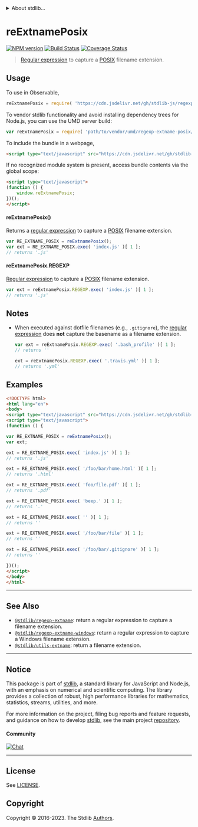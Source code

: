 <!--

@license Apache-2.0

Copyright (c) 2018 The Stdlib Authors.

Licensed under the Apache License, Version 2.0 (the "License");
you may not use this file except in compliance with the License.
You may obtain a copy of the License at

   http://www.apache.org/licenses/LICENSE-2.0

Unless required by applicable law or agreed to in writing, software
distributed under the License is distributed on an "AS IS" BASIS,
WITHOUT WARRANTIES OR CONDITIONS OF ANY KIND, either express or implied.
See the License for the specific language governing permissions and
limitations under the License.

-->


<details>
  <summary>
    About stdlib...
  </summary>
  <p>We believe in a future in which the web is a preferred environment for numerical computation. To help realize this future, we've built stdlib. stdlib is a standard library, with an emphasis on numerical and scientific computation, written in JavaScript (and C) for execution in browsers and in Node.js.</p>
  <p>The library is fully decomposable, being architected in such a way that you can swap out and mix and match APIs and functionality to cater to your exact preferences and use cases.</p>
  <p>When you use stdlib, you can be absolutely certain that you are using the most thorough, rigorous, well-written, studied, documented, tested, measured, and high-quality code out there.</p>
  <p>To join us in bringing numerical computing to the web, get started by checking us out on <a href="https://github.com/stdlib-js/stdlib">GitHub</a>, and please consider <a href="https://opencollective.com/stdlib">financially supporting stdlib</a>. We greatly appreciate your continued support!</p>
</details>

# reExtnamePosix

[![NPM version][npm-image]][npm-url] [![Build Status][test-image]][test-url] [![Coverage Status][coverage-image]][coverage-url] <!-- [![dependencies][dependencies-image]][dependencies-url] -->

> [Regular expression][regexp] to capture a [POSIX][posix] filename extension.



<section class="usage">

## Usage

To use in Observable,

```javascript
reExtnamePosix = require( 'https://cdn.jsdelivr.net/gh/stdlib-js/regexp-extname-posix@umd/browser.js' )
```

To vendor stdlib functionality and avoid installing dependency trees for Node.js, you can use the UMD server build:

```javascript
var reExtnamePosix = require( 'path/to/vendor/umd/regexp-extname-posix/index.js' )
```

To include the bundle in a webpage,

```html
<script type="text/javascript" src="https://cdn.jsdelivr.net/gh/stdlib-js/regexp-extname-posix@umd/browser.js"></script>
```

If no recognized module system is present, access bundle contents via the global scope:

```html
<script type="text/javascript">
(function () {
    window.reExtnamePosix;
})();
</script>
```

#### reExtnamePosix()

Returns a [regular expression][regexp] to capture a [POSIX][posix] filename extension.

```javascript
var RE_EXTNAME_POSIX = reExtnamePosix();
var ext = RE_EXTNAME_POSIX.exec( 'index.js' )[ 1 ];
// returns '.js'
```

#### reExtnamePosix.REGEXP

[Regular expression][regexp] to capture a [POSIX][posix] filename extension.

```javascript
var ext = reExtnamePosix.REGEXP.exec( 'index.js' )[ 1 ];
// returns '.js'
```

</section>

<!-- /.usage -->

<section class="notes">

## Notes

-   When executed against dotfile filenames (e.g., `.gitignore`), the [regular expression][regexp] does **not** capture the basename as a filename extension.

    ```javascript
    var ext = reExtnamePosix.REGEXP.exec( '.bash_profile' )[ 1 ];
    // returns ''

    ext = reExtnamePosix.REGEXP.exec( '.travis.yml' )[ 1 ];
    // returns '.yml'
    ```

</section>

<!-- /.notes -->

<section class="examples">

## Examples

<!-- eslint no-undef: "error" -->

```html
<!DOCTYPE html>
<html lang="en">
<body>
<script type="text/javascript" src="https://cdn.jsdelivr.net/gh/stdlib-js/regexp-extname-posix@umd/browser.js"></script>
<script type="text/javascript">
(function () {

var RE_EXTNAME_POSIX = reExtnamePosix();
var ext;

ext = RE_EXTNAME_POSIX.exec( 'index.js' )[ 1 ];
// returns '.js'

ext = RE_EXTNAME_POSIX.exec( '/foo/bar/home.html' )[ 1 ];
// returns '.html'

ext = RE_EXTNAME_POSIX.exec( 'foo/file.pdf' )[ 1 ];
// returns '.pdf'

ext = RE_EXTNAME_POSIX.exec( 'beep.' )[ 1 ];
// returns '.'

ext = RE_EXTNAME_POSIX.exec( '' )[ 1 ];
// returns ''

ext = RE_EXTNAME_POSIX.exec( '/foo/bar/file' )[ 1 ];
// returns ''

ext = RE_EXTNAME_POSIX.exec( '/foo/bar/.gitignore' )[ 1 ];
// returns ''

})();
</script>
</body>
</html>
```

</section>

<!-- /.examples -->

<!-- Section for related `stdlib` packages. Do not manually edit this section, as it is automatically populated. -->

<section class="related">

* * *

## See Also

-   <span class="package-name">[`@stdlib/regexp-extname`][@stdlib/regexp/extname]</span><span class="delimiter">: </span><span class="description">return a regular expression to capture a filename extension.</span>
-   <span class="package-name">[`@stdlib/regexp-extname-windows`][@stdlib/regexp/extname-windows]</span><span class="delimiter">: </span><span class="description">return a regular expression to capture a Windows filename extension.</span>
-   <span class="package-name">[`@stdlib/utils-extname`][@stdlib/utils/extname]</span><span class="delimiter">: </span><span class="description">return a filename extension.</span>

</section>

<!-- /.related -->

<!-- Section for all links. Make sure to keep an empty line after the `section` element and another before the `/section` close. -->


<section class="main-repo" >

* * *

## Notice

This package is part of [stdlib][stdlib], a standard library for JavaScript and Node.js, with an emphasis on numerical and scientific computing. The library provides a collection of robust, high performance libraries for mathematics, statistics, streams, utilities, and more.

For more information on the project, filing bug reports and feature requests, and guidance on how to develop [stdlib][stdlib], see the main project [repository][stdlib].

#### Community

[![Chat][chat-image]][chat-url]

---

## License

See [LICENSE][stdlib-license].


## Copyright

Copyright &copy; 2016-2023. The Stdlib [Authors][stdlib-authors].

</section>

<!-- /.stdlib -->

<!-- Section for all links. Make sure to keep an empty line after the `section` element and another before the `/section` close. -->

<section class="links">

[npm-image]: http://img.shields.io/npm/v/@stdlib/regexp-extname-posix.svg
[npm-url]: https://npmjs.org/package/@stdlib/regexp-extname-posix

[test-image]: https://github.com/stdlib-js/regexp-extname-posix/actions/workflows/test.yml/badge.svg?branch=main
[test-url]: https://github.com/stdlib-js/regexp-extname-posix/actions/workflows/test.yml?query=branch:main

[coverage-image]: https://img.shields.io/codecov/c/github/stdlib-js/regexp-extname-posix/main.svg
[coverage-url]: https://codecov.io/github/stdlib-js/regexp-extname-posix?branch=main

<!--

[dependencies-image]: https://img.shields.io/david/stdlib-js/regexp-extname-posix.svg
[dependencies-url]: https://david-dm.org/stdlib-js/regexp-extname-posix/main

-->

[chat-image]: https://img.shields.io/gitter/room/stdlib-js/stdlib.svg
[chat-url]: https://app.gitter.im/#/room/#stdlib-js_stdlib:gitter.im

[stdlib]: https://github.com/stdlib-js/stdlib

[stdlib-authors]: https://github.com/stdlib-js/stdlib/graphs/contributors

[umd]: https://github.com/umdjs/umd
[es-module]: https://developer.mozilla.org/en-US/docs/Web/JavaScript/Guide/Modules

[deno-url]: https://github.com/stdlib-js/regexp-extname-posix/tree/deno
[umd-url]: https://github.com/stdlib-js/regexp-extname-posix/tree/umd
[esm-url]: https://github.com/stdlib-js/regexp-extname-posix/tree/esm
[branches-url]: https://github.com/stdlib-js/regexp-extname-posix/blob/main/branches.md

[stdlib-license]: https://raw.githubusercontent.com/stdlib-js/regexp-extname-posix/main/LICENSE

[regexp]: https://developer.mozilla.org/en-US/docs/Web/JavaScript/Guide/Regular_Expressions

[posix]: https://en.wikipedia.org/wiki/POSIX

<!-- <related-links> -->

[@stdlib/regexp/extname]: https://github.com/stdlib-js/regexp-extname/tree/umd

[@stdlib/regexp/extname-windows]: https://github.com/stdlib-js/regexp-extname-windows/tree/umd

[@stdlib/utils/extname]: https://github.com/stdlib-js/utils-extname/tree/umd

<!-- </related-links> -->

</section>

<!-- /.links -->

